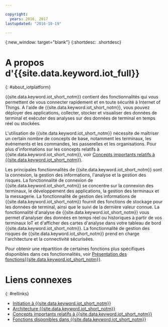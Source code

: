 ```yaml
---

copyright:
  years: 2016, 2017
lastupdated: "2016-10-19"

---
```


{:new_window: target="blank"}
{:shortdesc: .shortdesc}

# A propos d'{{site.data.keyword.iot_full}}
{: #about_iotplatform}

{{site.data.keyword.iot_short_notm}} contient des fonctionnalités qui vous permettent de vous connecter rapidement et en toute sécurité à Internet of Things. A l'aide de {{site.data.keyword.iot_short_notm}}, vous pouvez déployer des applications, collecter, stocker et visualiser des données de terminal et exécuter des analyses sur des données de terminal en temps réel ou stockées.

L'utilisation de {{site.data.keyword.iot_short_notm}} nécessite de maîtriser un certain nombre de concepts de base, notamment les terminaux, les événements et les commandes, les passerelles et les organisations. Pour plus d'informations sur les concepts relatifs à {{site.data.keyword.iot_short_notm}}, voir [Concepts importants relatifs à {{site.data.keyword.iot_short_notm}}](/iotplatform_overview.html#wwatsoniotplatform_importantconcepts).

Les principales fonctionnalités de {{site.data.keyword.iot_short_notm}} sont la connexion, la gestion des informations, l'analyse et la gestion des risques. La fonctionnalité de connexion de {{site.data.keyword.iot_short_notm}} se concentre sur la connexion des terminaux, le développement des applications, la gestion des terminaux et la messagerie. La fonctionnalité de gestion des informations de {{site.data.keyword.iot_short_notm}} fournit des fonctions de stockage pour les données de terminal, ainsi que le suivi de la dernière valeur connue. La fonctionnalité d'analyse de {{site.data.keyword.iot_short_notm}} vous permet d'analyser des données en temps réel ou historiques à partir de vos terminaux IoT et d'afficher des cartes d'analyse dans votre tableau de bord {{site.data.keyword.iot_short_notm}}. La fonctionnalité de gestion des risques de {{site.data.keyword.iot_short_notm}} prend en charge l'architecture et la connectivité sécurisées.

Pour obtenir une répartition de certaines fonctions plus spécifiques disponibles dans ces fonctionnalités, voir [Présentation des fonctions{{site.data.keyword.iot_short_notm}}](/feature_overview.html).

# Liens connexes
{: #rellinks}
* [Initiation à {{site.data.keyword.iot_short_notm}}](/index.html?pos=2)
* [Architecture {{site.data.keyword.iot_short_notm}}](/iotplatform_overview.html#watsoniotplatform_architecture)
* [Concepts importants relatifs à {{site.data.keyword.iot_short_notm}}](/iotplatform_overview.html#watsoniotplatform_importantconcepts)
* [Fonctions disponibles dans {{site.data.keyword.iot_short_notm}}](/feature_overview.html)
